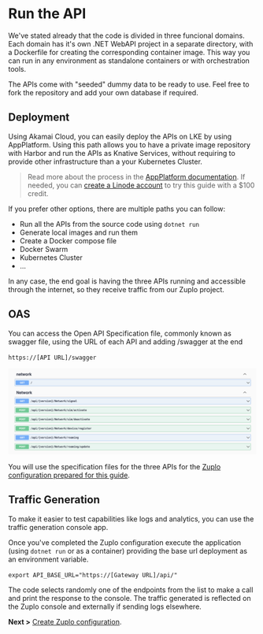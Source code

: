 # Run the API

We've stated already that the code is divided in three funcional domains. Each domain has it's own .NET WebAPI project in a separate directory, with a Dockerfile for creating the corresponding container image. This way you can run in any environment as standalone containers or with orchestration tools.

The APIs come with "seeded" dummy data to be ready to use. Feel free to fork the repository and add your own database if required.

## Deployment

Using Akamai Cloud, you can easily deploy the APIs on LKE by using AppPlatform. Using this path allows you to have a private image repository with Harbor and run the APIs as Knative Services, without requiring to provide other infrastructure than a your Kubernetes Cluster.

> Read more about the process in the [AppPlatform documentation](https://apl-docs.net/docs/akamai-app-platform/introduction). If needed, you can [create a Linode account](https://login.linode.com/signup?promo=docs05012025) to try this guide with a $100 credit.

If you prefer other options, there are multiple paths you can follow:

- Run all the APIs from the source code using `dotnet run`
- Generate local images and run them
- Create a Docker compose file
- Docker Swarm
- Kubernetes Cluster
- ...

In any case, the end goal is having the three APIs running and accessible through the internet, so they receive traffic from our Zuplo project.

## OAS

You can access the Open API Specification file, commonly known as swagger file, using the URL of each API and adding /swagger at the end

`https://[API URL]/swagger`

![OAS File](img/OAS.png)

You will use the specification files for the three APIs for the [Zuplo configuration prepared for this guide](https://github.com/jgaonakm/jericalla-mobile-api-mgr).

## Traffic Generation

To make it easier to test capabilities like logs and analytics, you can use the traffic generation console app.

Once you've completed the Zuplo configuration execute the application (using `dotnet run` or as a container) providing the base url deployment as an environment variable.

`export API_BASE_URL="https://[Gateway URL]/api/"`

The code selects randomly one of the endpoints from the list to make a call and print the response to the console. The traffic generated is reflected on the Zuplo console and externally if sending logs elsewhere.

**Next >** [Create Zuplo configuration](https://github.com/jgaonakm/jericalla-mobile-api-mgr).
